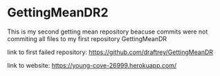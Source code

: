 # GettingMeanDR2
This is my second getting mean repository beacuse commits were not commiting all files to my first repository GettingMeanDR

link to first failed repository: https://github.com/draftrey/GettingMeanDR

link to website: https://young-cove-26999.herokuapp.com/

